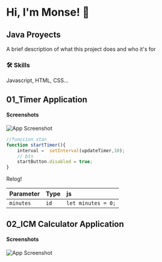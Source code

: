 # Hi, I'm Monse! 👋

## Java Proyects

A brief description of what this project does and who it's for

### 🛠 Skills
Javascript, HTML, CSS...

## 01_Timer Application
#### Screenshots
![App Screenshot](https://github.com/monnsmonsh/JavaScript-Projects/blob/main/src/01_Timer.jfif)
```javascript
//funccion star
function startTimer(){
    interval =  setInterval(updateTimer,10);
    // btn
    startButton.disabled = true;
}
```
Relog!

| Parameter | Type     | js                |
| :-------- | :------- | :------------------------- |
| `minutes` | `id` | ` let minutes = 0; ` |


## 02_ICM Calculator Application

#### Screenshots
![App Screenshot](https://github.com/monnsmonsh/JavaScript-Projects/blob/main/src/02_ICM.jfif)
